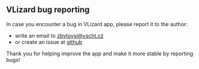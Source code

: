## VLizard bug reporting

In case you encounter a bug in VLizard app, please report it to the author:

- write an email to [zbytovsi@vscht.cz](mailto:zbytovsi@vscht.cz)
- or create an issue at [github](https://github.com/Lemonexe/VLizard/issues)

Thank you for helping improve the app and make it more stable by reporting bugs!

